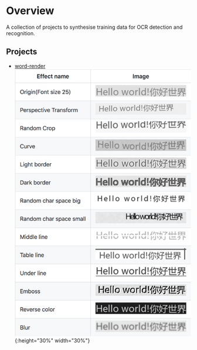 # Overview
A collection of projects to synthesise training data for OCR detection and recognition.

## Projects
  - [word-render](https://github.com/Sanster/text_renderer)
  ![word_render](./figures/word_render.png){:height="30%" width="30%"}
